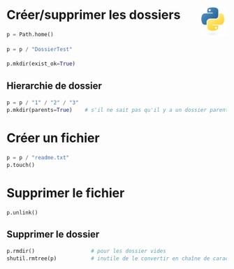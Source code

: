 # **Créer/supprimer les dossiers**<a href="../../../"><img align="right" src="../../../assets/logo/Python-logo-notext.svg" alt="Python" height="64px"></a>
```py
p = Path.home()

p = p / "DossierTest"

p.mkdir(exist_ok=True)
```
## **Hierarchie de dossier**
```py
p = p / "1" / "2" / "3"
p.mkdir(parents=True)    # s'il ne sait pas qu'il y a un dossier parent mkdir échouera
```
# Créer un fichier
```py
p = p / "readme.txt"
p.touch()
```
# **Supprimer le fichier**
```py
p.unlink()
```
## **Supprimer le dossier**
```py
p.rmdir()                  # pour les dossier vides
shutil.rmtree(p)           # inutile de le convertir en chaîne de caractères
